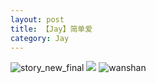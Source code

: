 ```yaml
---
layout: post
title: 【Jay】简单爱
category: Jay
---
```

![story_new_final](http://sfwz6si9l.hd-bkt.clouddn.com/img/story_new_final_0322.png)
![](http://sfwz1kj5p.hd-bkt.clouddn.com/img/simple-220623-1.jpg)
![wanshan](http://sfwz6si9l.hd-bkt.clouddn.com/img/wanshan.png)





  




